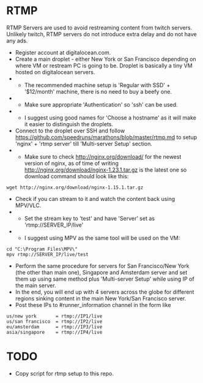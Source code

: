 # RTMP
RTMP Servers are used to avoid restreaming content from twitch servers. Unlikely twitch, RTMP servers do not introduce extra delay and do not have any ads.

* Register account at digitalocean.com.
* Create a main droplet - either New York or San Francisco depending on where VM or restream PC is going to be. Droplet is basically a tiny VM hosted on digitalocean servers.
* * The recommended machine setup is 'Regular with SSD' + '$12/month' machine, there is no need to buy a beefy one.
* * Make sure appropriate 'Authentication' so 'ssh' can be used.
* * I suggest using good names for 'Choose a hostname' as it will make it easier to distinguish the droplets.
* Connect to the droplet over SSH and follow https://github.com/speedruns/marathons/blob/master/rtmp.md to setup 'nginx' + 'rtmp server' till 'Multi-server Setup' section.
* * Make sure to check http://nginx.org/download/ for the newest version of nginx, as of time of writing http://nginx.org/download/nginx-1.23.1.tar.gz is the latest one so download command should look like this:
```
wget http://nginx.org/download/nginx-1.15.1.tar.gz
```
* Check if you can stream to it and watch the content back using MPV/VLC.
* * Set the stream key to 'test' and have 'Server' set as 'rtmp://SERVER_IP/live'
* * I suggest using MPV as the same tool will be used on the VM:
```
cd "C:\Program Files\MPV\"
mpv rtmp://SERVER_IP/live/test
```
* Perform the same procedure for servers for San Francisco/New York (the other than main one), Singapore and Amsterdam server and set them up using same method plus 'Multi-server Setup' while using IP of the main server.
* In the end, you will end up with 4 servers across the globe for different regions sinking content in the main New York/San Francisco server.
* Post these IPs to #runner_information channel in the form like
```
us/new york       = rtmp://IP1/live
us/san francisco  = rtmp://IP2/live
eu/amsterdam      = rtmp://IP3/live
asia/singapore    = rtmp://IP4/live
```

# TODO
* Copy script for rtmp setup to this repo.
